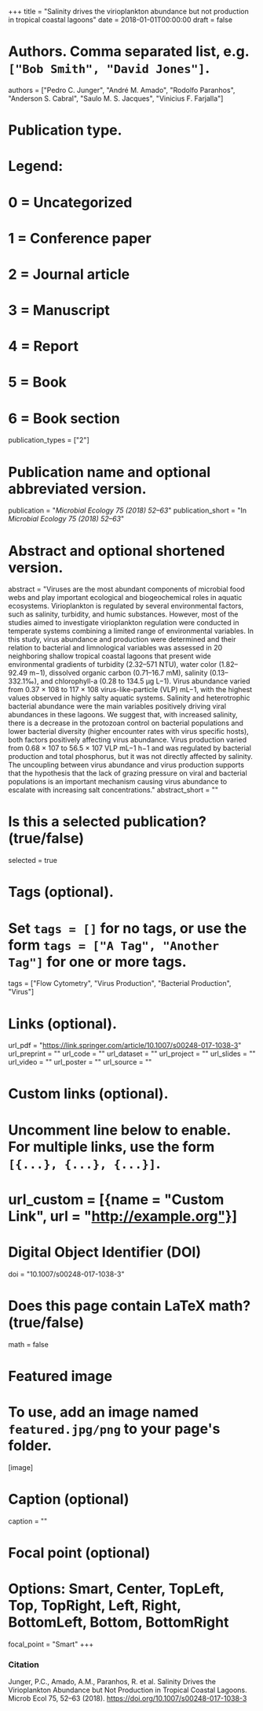 +++
title = "Salinity drives the virioplankton abundance but not production in tropical coastal lagoons"
date = 2018-01-01T00:00:00
draft = false

# Authors. Comma separated list, e.g. `["Bob Smith", "David Jones"]`.
authors = ["Pedro C. Junger", "André M. Amado", "Rodolfo Paranhos", "Anderson S. Cabral", "Saulo M. S. Jacques", "Vinicius F. Farjalla"]

# Publication type.
# Legend:
# 0 = Uncategorized
# 1 = Conference paper
# 2 = Journal article
# 3 = Manuscript
# 4 = Report
# 5 = Book
# 6 = Book section
publication_types = ["2"]

# Publication name and optional abbreviated version.
publication = "*Microbial Ecology 75 (2018) 52–63*"
publication_short = "In *Microbial Ecology 75 (2018) 52–63*"

# Abstract and optional shortened version.
abstract = "Viruses are the most abundant components of microbial food webs and play important ecological and biogeochemical roles in aquatic ecosystems. Virioplankton is regulated by several environmental factors, such as salinity, turbidity, and humic substances. However, most of the studies aimed to investigate virioplankton regulation were conducted in temperate systems combining a limited range of environmental variables. In this study, virus abundance and production were determined and their relation to bacterial and limnological variables was assessed in 20 neighboring shallow tropical coastal lagoons that present wide environmental gradients of turbidity (2.32–571 NTU), water color (1.82–92.49 m−1), dissolved organic carbon (0.71–16.7 mM), salinity (0.13–332.1‰), and chlorophyll-a (0.28 to 134.5 μg L−1). Virus abundance varied from 0.37 × 108 to 117 × 108 virus-like-particle (VLP) mL−1, with the highest values observed in highly salty aquatic systems. Salinity and heterotrophic bacterial abundance were the main variables positively driving viral abundances in these lagoons. We suggest that, with increased salinity, there is a decrease in the protozoan control on bacterial populations and lower bacterial diversity (higher encounter rates with virus specific hosts), both factors positively affecting virus abundance. Virus production varied from 0.68 × 107 to 56.5 × 107 VLP mL−1 h−1 and was regulated by bacterial production and total phosphorus, but it was not directly affected by salinity. The uncoupling between virus abundance and virus production supports that the hypothesis that the lack of grazing pressure on viral and bacterial populations is an important mechanism causing virus abundance to escalate with increasing salt concentrations."
abstract_short = ""

# Is this a selected publication? (true/false)
selected = true

# Tags (optional).
#   Set `tags = []` for no tags, or use the form `tags = ["A Tag", "Another Tag"]` for one or more tags.
tags = ["Flow Cytometry", "Virus Production", "Bacterial Production", "Virus"]

# Links (optional).
url_pdf = "https://link.springer.com/article/10.1007/s00248-017-1038-3"
url_preprint = ""
url_code = ""
url_dataset = ""
url_project = ""
url_slides = ""
url_video = ""
url_poster = ""
url_source = ""

# Custom links (optional).
#   Uncomment line below to enable. For multiple links, use the form `[{...}, {...}, {...}]`.
# url_custom = [{name = "Custom Link", url = "http://example.org"}]

# Digital Object Identifier (DOI)
doi = "10.1007/s00248-017-1038-3"

# Does this page contain LaTeX math? (true/false)
math = false

# Featured image
# To use, add an image named `featured.jpg/png` to your page's folder. 
[image]
  # Caption (optional)
  caption = ""

  # Focal point (optional)
  # Options: Smart, Center, TopLeft, Top, TopRight, Left, Right, BottomLeft, Bottom, BottomRight
  focal_point = "Smart"
+++

### Citation

Junger, P.C., Amado, A.M., Paranhos, R. et al. Salinity Drives the Virioplankton Abundance but Not Production in Tropical Coastal Lagoons. Microb Ecol 75, 52–63 (2018). https://doi.org/10.1007/s00248-017-1038-3

